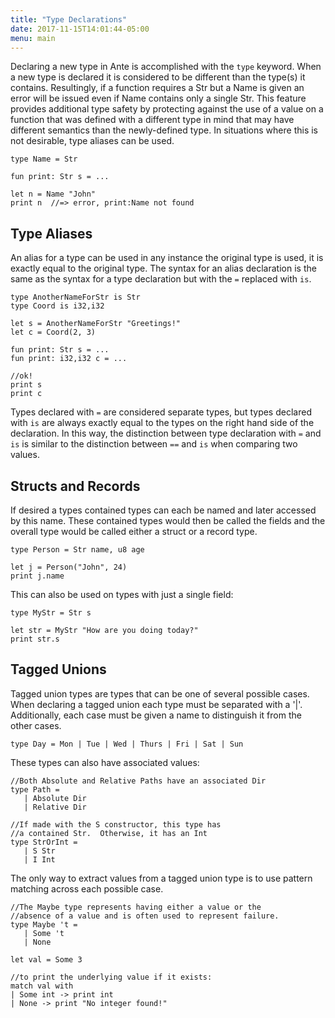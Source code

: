 ```yaml
---
title: "Type Declarations"
date: 2017-11-15T14:01:44-05:00
menu: main
---
```


Declaring a new type in Ante is accomplished with the `type` keyword.
When a new type is declared it is considered to be different than the type(s)
it contains.  Resultingly, if a function requires a Str but a Name is
given an error will be issued even if Name contains only a single Str.
This feature provides additional type safety by protecting against the use
of a value on a function that was defined with a different type in mind that
may have different semantics than the newly-defined type.  In situations
where this is not desirable, type aliases can be used.

```ante
type Name = Str

fun print: Str s = ...

let n = Name "John"
print n  //=> error, print:Name not found
```

## Type Aliases

An alias for a type can be used in any instance
the original type is used, it is exactly equal to the
original type.  The syntax for an alias declaration is
the same as the syntax for a type declaration but with
the `=` replaced with `is`.

```ante
type AnotherNameForStr is Str
type Coord is i32,i32

let s = AnotherNameForStr "Greetings!"
let c = Coord(2, 3)

fun print: Str s = ...
fun print: i32,i32 c = ...

//ok!
print s
print c
```

Types declared with `=` are considered separate types, but
types declared with `is` are always exactly equal to the types
on the right hand side of the declaration.  In this way, the
distinction between type declaration with `=` and `is` is
similar to the distinction between `==` and `is` when comparing
two values.

## Structs and Records

If desired a types contained types can each be named and later
accessed by this name.  These contained types would then be
called the fields and the overall type would be called either
a struct or a record type.

```ante
type Person = Str name, u8 age

let j = Person("John", 24)
print j.name
```

This can also be used on types with just a single field:

```ante
type MyStr = Str s

let str = MyStr "How are you doing today?"
print str.s
```

## Tagged Unions

Tagged union types are types that can be one of several
possible cases.  When declaring a tagged union each type
must be separated with a '|'.  Additionally, each case
must be given a name to distinguish it from the other
cases.

```ante
type Day = Mon | Tue | Wed | Thurs | Fri | Sat | Sun
```

These types can also have associated values:

```ante
//Both Absolute and Relative Paths have an associated Dir
type Path =
   | Absolute Dir
   | Relative Dir

//If made with the S constructor, this type has
//a contained Str.  Otherwise, it has an Int
type StrOrInt =
   | S Str
   | I Int
```

The only way to extract values from a tagged union type
is to use pattern matching across each possible case.

```ante
//The Maybe type represents having either a value or the
//absence of a value and is often used to represent failure.
type Maybe 't =
   | Some 't
   | None

let val = Some 3

//to print the underlying value if it exists:
match val with
| Some int -> print int
| None -> print "No integer found!"
```
